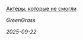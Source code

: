 <!--2025-09-22 16:30:16-->
<div class="yb">
  <a class="nodecor" href="/index.html?mir_kino/aktery_kotorye_ne_smogli">
    <img class="preview" data-videoid="https://rutube.ru/play/embed/http://rutube.ru/video/a69641ac864367f186125ff47ea7967c/" src="http://pic.rutubelist.ru/video/2025-09-22/bf/73/bf7335139bfb723de591fa24b9003cfb.jpg" align="left" alt="">
  </a>
  <div class="inlbl text">
    <p><a class="nodecor" href="/index.html?mir_kino/aktery_kotorye_ne_smogli">Актеры, которые не смогли</a></p>
    <p><i class="smaller2">GreenGrass</i></p>
    <i class="smaller3">2025-09-22</i>
  </div>
</div>
